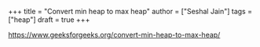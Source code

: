 +++
title = "Convert min heap to max heap"
author = ["Seshal Jain"]
tags = ["heap"]
draft = true
+++

<https://www.geeksforgeeks.org/convert-min-heap-to-max-heap/>
